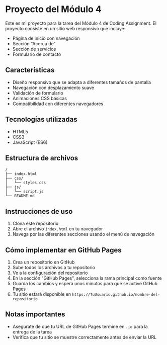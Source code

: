 # Proyecto del Módulo 4

Este es mi proyecto para la tarea del Módulo 4 de Coding Assignment. El proyecto consiste en un sitio web responsivo que incluye:

- Página de inicio con navegación
- Sección "Acerca de"
- Sección de servicios
- Formulario de contacto

## Características

- Diseño responsivo que se adapta a diferentes tamaños de pantalla
- Navegación con desplazamiento suave
- Validación de formulario
- Animaciones CSS básicas
- Compatibilidad con diferentes navegadores

## Tecnologías utilizadas

- HTML5
- CSS3
- JavaScript (ES6)

## Estructura de archivos

```
/
├── index.html
├── css/
│   └── styles.css
├── js/
│   └── script.js
└── README.md
```

## Instrucciones de uso

1. Clona este repositorio
2. Abre el archivo `index.html` en tu navegador
3. Navega por las diferentes secciones usando el menú de navegación

## Cómo implementar en GitHub Pages

1. Crea un repositorio en GitHub
2. Sube todos los archivos a tu repositorio
3. Ve a la configuración del repositorio
4. En la sección "GitHub Pages", selecciona la rama principal como fuente
5. Guarda los cambios y espera unos minutos para que se active GitHub Pages
6. Tu sitio estará disponible en `https://TuUsuario.github.io/nombre-del-repositorio`

## Notas importantes

- Asegúrate de que tu URL de GitHub Pages termine en `.io` para la entrega de la tarea
- Verifica que tu sitio se muestre correctamente antes de enviar la URL